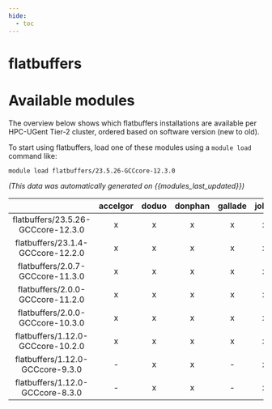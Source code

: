 ```yaml
---
hide:
  - toc
---
```


flatbuffers
===========

# Available modules


The overview below shows which flatbuffers installations are available per HPC-UGent Tier-2 cluster, ordered based on software version (new to old).

To start using flatbuffers, load one of these modules using a `module load` command like:

```shell
module load flatbuffers/23.5.26-GCCcore-12.3.0
```

*(This data was automatically generated on {{modules_last_updated}})*  

| |accelgor|doduo|donphan|gallade|joltik|shinx|skitty|
| :---: | :---: | :---: | :---: | :---: | :---: | :---: | :---: |
|flatbuffers/23.5.26-GCCcore-12.3.0|x|x|x|x|x|x|x|
|flatbuffers/23.1.4-GCCcore-12.2.0|x|x|x|x|x|-|-|
|flatbuffers/2.0.7-GCCcore-11.3.0|x|x|x|x|x|x|-|
|flatbuffers/2.0.0-GCCcore-11.2.0|x|x|x|x|x|-|-|
|flatbuffers/2.0.0-GCCcore-10.3.0|x|x|x|x|x|-|-|
|flatbuffers/1.12.0-GCCcore-10.2.0|x|x|x|x|x|-|-|
|flatbuffers/1.12.0-GCCcore-9.3.0|-|x|x|-|x|-|-|
|flatbuffers/1.12.0-GCCcore-8.3.0|-|x|x|-|x|-|-|
